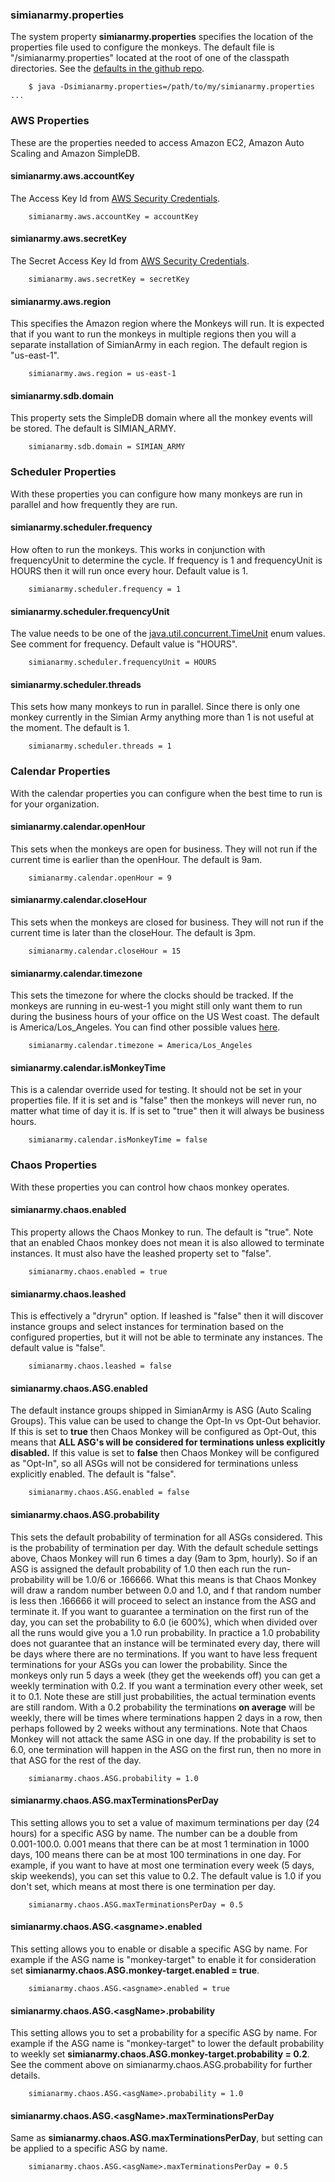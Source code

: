 ### simianarmy.properties
The system property **simianarmy.properties** specifies the location of the properties file used to configure the monkeys.  The default file is "/simianarmy.properties" located at the root of one of the classpath directories.  See the [defaults in the github repo](https://github.com/Netflix/SimianArmy/blob/master/src/main/resources/simianarmy.properties).
```
    $ java -Dsimianarmy.properties=/path/to/my/simianarmy.properties ...
```
### AWS Properties
These are the properties needed to access Amazon EC2, Amazon Auto Scaling and Amazon SimpleDB.
 
#### simianarmy.aws.accountKey
The Access Key Id from [AWS Security Credentials](https://portal.aws.amazon.com/gp/aws/securityCredentials).
```
    simianarmy.aws.accountKey = accountKey
```
#### simianarmy.aws.secretKey
The Secret Access Key Id from [AWS Security Credentials](https://portal.aws.amazon.com/gp/aws/securityCredentials).
```
    simianarmy.aws.secretKey = secretKey
```

#### simianarmy.aws.region
This specifies the Amazon region where the Monkeys will run.  It is expected that if you want to run the monkeys in multiple regions then you will a separate installation of SimianArmy in each region.  The default region is "us-east-1".
```
    simianarmy.aws.region = us-east-1
```
#### simianarmy.sdb.domain
This property sets the SimpleDB domain where all the monkey events will be stored.  The default is SIMIAN_ARMY.
```
    simianarmy.sdb.domain = SIMIAN_ARMY
```
### Scheduler Properties
With these properties you can configure how many monkeys are run in parallel and how frequently they are run.

#### simianarmy.scheduler.frequency
How often to run the monkeys.  This works in conjunction with frequencyUnit to determine the cycle.
If frequency is 1 and frequencyUnit is HOURS then it will run once every hour.  Default value is 1.
```
    simianarmy.scheduler.frequency = 1
```

#### simianarmy.scheduler.frequencyUnit
The value needs to be one of the [java.util.concurrent.TimeUnit](http://docs.oracle.com/javase/6/docs/api/java/util/concurrent/TimeUnit.html) enum values.  See comment for frequency.  Default value is "HOURS".
```
    simianarmy.scheduler.frequencyUnit = HOURS
```

#### simianarmy.scheduler.threads
This sets how many monkeys to run in parallel.  Since there is only one monkey currently in the Simian Army anything more than 1 is not useful at the moment.  The default is 1.
```
    simianarmy.scheduler.threads = 1
```

### Calendar Properties
With the calendar properties you can configure when the best time to run is for your organization.

#### simianarmy.calendar.openHour
This sets when the monkeys are open for business.  They will not run if the current time is earlier than the openHour. The default is 9am.
```
    simianarmy.calendar.openHour = 9
```

#### simianarmy.calendar.closeHour
This sets when the monkeys are closed for business. They will not run if the current time is later than the closeHour.  The default is 3pm.
```
    simianarmy.calendar.closeHour = 15
```

#### simianarmy.calendar.timezone
This sets the timezone for where the clocks should be tracked.  If the monkeys are running in eu-west-1 you might still only want them to run during the business hours of your office on the US West coast.  The default is America/Los_Angeles.
You can find other possible values [here](http://docs.oracle.com/cd/E19653-01/819-4438/acfib/index.html).
```
    simianarmy.calendar.timezone = America/Los_Angeles
```

#### simianarmy.calendar.isMonkeyTime
This is a calendar override used for testing.  It should not be set in your properties file.  If it is set and is "false" then the monkeys will never run, no matter what time of day it is.  If is set to "true" then it will always be business hours.
```
    simianarmy.calendar.isMonkeyTime = false
```

### Chaos Properties
With these properties you can control how chaos monkey operates.

#### simianarmy.chaos.enabled
This property allows the Chaos Monkey to run.  The default is "true".  Note that an enabled Chaos monkey does not mean it is also allowed to terminate instances.  It must also have the leashed property set to "false".
```
    simianarmy.chaos.enabled = true
```

#### simianarmy.chaos.leashed
This is effectively a "dryrun" option.  If leashed is "false" then it will discover instance groups and select instances for termination based on the configured properties, but it will not be able to terminate any instances. The default value is "false".
```
    simianarmy.chaos.leashed = false
```

#### simianarmy.chaos.ASG.enabled
The default instance groups shipped in SimianArmy is ASG (Auto Scaling Groups).  This value can be used to change the Opt-In vs Opt-Out behavior.  If this is set to **true** then Chaos Monkey will be configured as Opt-Out, this means that **ALL ASG's will be considered for terminations unless explicitly disabled.**  If this value is set to **false** then Chaos Monkey will be configured as "Opt-In", so all ASGs will not be considered for terminations unless explicitly enabled.  The default is "false".
```
    simianarmy.chaos.ASG.enabled = false
```

#### simianarmy.chaos.ASG.probability
This sets the default probability of termination for all ASGs considered.  This is the probability of termination per day.  With the default schedule settings above, Chaos Monkey will run 6 times a day (9am to 3pm, hourly).  So if an ASG is assigned the default probability of 1.0 then each run the run-probability will be 1.0/6 or .166666.  What this means is that Chaos Monkey will draw a random number between 0.0 and 1.0, and f that random number is less then .166666 it will proceed to select an instance from the ASG and terminate it.  If you want to guarantee a termination on the first run of the day, you can set the probability to 6.0 (ie 600%), which when divided over all the runs would give you a 1.0 run probability.  In practice a 1.0 probability does not guarantee that an instance will be terminated every day, there will be days where there are no terminations.  If you want to have less frequent terminations for your ASGs you can lower the probability.  Since the monkeys only run 5 days a week (they get the weekends off) you can get a weekly termination with 0.2.  If you want a termination every other week, set it to 0.1.  Note these are still just probabilities, the actual termination events are still random.  With a 0.2 probability the terminations **on average** will be weekly, there will be times where terminations happen 2 days in a row, then perhaps followed by 2 weeks without any terminations.  Note that Chaos Monkey will not attack the same ASG in one day.  If the probability is set to 6.0, one termination will happen in the ASG on the first run, then no more in that ASG for the rest of the day.
```
    simianarmy.chaos.ASG.probability = 1.0
```

#### simianarmy.chaos.ASG.maxTerminationsPerDay
This setting allows you to set a value of maximum terminations per day (24 hours) for a specific ASG by name. The number can be a double from 0.001-100.0. 0.001 means that there can be at most 1 termination in 1000 days, 100 means there can be at most 100 terminations in one day. For example, if you want to have at most one termination every week (5 days, skip weekends), you can set this value to 0.2. The default value is 1.0 if you don't set, which means at most there is one termination per day.
```
    simianarmy.chaos.ASG.maxTerminationsPerDay = 0.5
```

#### simianarmy.chaos.ASG.&lt;asgname&gt;.enabled
This setting allows you to enable or disable a specific ASG by name.  For example if the ASG name is "monkey-target" to enable it for consideration set **simianarmy.chaos.ASG.monkey-target.enabled = true**.  
```
    simianarmy.chaos.ASG.<asgname>.enabled = true
```

#### simianarmy.chaos.ASG.&lt;asgName&gt;.probability
This setting allows you to set a probability for a specific ASG by name.  For example if the ASG name is "monkey-target" to lower the default probability to weekly set **simianarmy.chaos.ASG.monkey-target.probability = 0.2**.  See the comment above on simianarmy.chaos.ASG.probability for further details.
```
    simianarmy.chaos.ASG.<asgName>.probability = 1.0
```

#### simianarmy.chaos.ASG.&lt;asgName&gt;.maxTerminationsPerDay
Same as **simianarmy.chaos.ASG.maxTerminationsPerDay**, but setting can be applied to a specific ASG by name.
```
    simianarmy.chaos.ASG.<asgName>.maxTerminationsPerDay = 0.5
```
